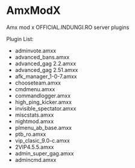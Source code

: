 # AmxModX
 Amx mod x OFFICIAL.INDUNGI.RO server plugins
 
 Plugin List:
 

  * adminvote.amxx
  * advanced_bans.amxx
  * advanced_gag 2.2.amxx
  * advanced_gag 2.51.amxx
  * afk_manager_1-0-7.amxx
  * chooseteam.amxx
  * cmdmenu.amxx
  * commandlogger.amxx
  * high_ping_kicker.amxx
  * invisible_spectator.amxx
  * miscstats.amxx
  * nightmod.amxx
  * plmenu_ab_base.amxx
  * ptb_ro.amxx
  * vip_clasic_9.0-c.amxx
  * 2VIP4.5.5.amxx
  * admin_super_gag.amxx
  * admincmd.amxx  
